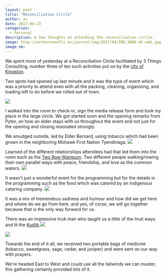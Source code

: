 ```yaml
---
layout: post
title: "Reconciliation Circle"
author: ac
date: 2017-04-23
categories:
  - Personal
description: A few thoughts on attending the reconciliation circle.
image: http://astheravenfli.es/journal/img/2017/04/IMG_8986-AC-web.jpg
image-sm:
---
```


We spent most of yesterday at a Reconciliation Circle facilitated by 3 Things Consulting, number three of ten such activities put on by the <a href="https://www.cityofkingston.ca/explore/culture-history/history/engage-for-change">city of Kingston</a>. 

Two spots had opened up last minute and it was the type of event which was a priority to attend even with all the packing, cleaning, organizing, and loading left to do before we rolled out of town.

<img src="http://astheravenfli.es/journal/img/2017/04/IMG_8969-AC-web.jpg">

I walked into the room to check-in, sign the media release form and took my place in the large circle. We got started soon and the opening remarks from Pytor, on how an elder stays with us throughout the event and not just for the opening and closing resonated strongly. 

We smudged outside, led by Elder Bernard, using tobacco which had been grown in the neighboring Mohawk First Nation Tyendinaga.
<img src="http://astheravenfli.es/journal/img/2017/04/IMG_8979-AC-web.jpg">

Learned of the different relationships attendees had that led them into the room such as the <a href="https://en.wikipedia.org/wiki/Two_Row_Wampum_Treaty">Two Row Wampum</a>. Two different people walking/rowing their own parallel ways with peace, friendship, and love as the common waters. 
<img src="http://astheravenfli.es/journal/img/2017/04/IMG_8971-AC-web.jpg">

It wasn't just a wonderful event for the programming but for the details in the programming such as the food which was catered by an Indigenous catering company.
<img src="http://astheravenfli.es/journal/img/2017/04/IMG_8972-AC-web.jpg">

It was a mix of tremendous sadness and humour and how did we get here and where do we go from here, and yes, of corse, we will go together because that is the only way forward for us.

There was an impressive Inuk man who taught us a little of the Inuit ways and lit the <a href="https://en.wikipedia.org/wiki/Kudlik">Kudlik</a>.<img src="http://astheravenfli.es/journal/img/2017/04/IMG_8983-AC-web.jpg">

<img src="http://astheravenfli.es/journal/img/2017/04/IMG_8986-AC-web.jpg">

Towards the end of it all, we received two portable bags of medicine (tobacco, sweetgrass, sage, cedar, and juniper) and were sent on our way with prayers.

We're headed East to West and could use all the tailwinds we can muster, this gathering certainly provided lots of it.